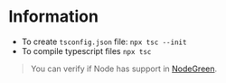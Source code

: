 # Information
- To create `tsconfig.json` file:
  `npx tsc --init`
- To compile typescript files
  `npx tsc`


> You can verify if Node has support in [NodeGreen](https://node.green).

